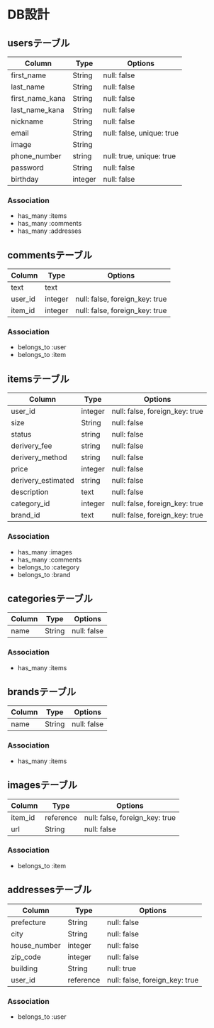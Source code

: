 # DB設計 


## usersテーブル 

|Column|Type|Options| 
|------|----|-------| 
|first_name|String|null: false| 
|last_name|String|null: false| 
|first_name_kana|String|null: false| 
|last_name_kana|String|null: false| 
|nickname|String|null: false| 
|email|String|null: false, unique: true| 
|image|String|
|phone_number|string|null: true, unique: true| 
|password|String|null: false| 
|birthday|integer|null: false| 

### Association 
- has_many :items 
- has_many :comments 
- has_many :addresses


## commentsテーブル 

|Column|Type|Options| 
|------|----|-------| 
|text|text| 
|user_id|integer|null: false, foreign_key: true| 
|item_id|integer|null: false, foreign_key: true| 

### Association 
- belongs_to :user 
- belongs_to :item 


## itemsテーブル 

|Column|Type|Options| 
|------|----|-------| 
|user_id|integer|null: false, foreign_key: true| 
|size|String|null: false| 
|status|string|null: false| 
|derivery_fee|string|null: false| 
|derivery_method|string|null: false| 
|price|integer|null: false| 
|derivery_estimated|string|null: false| 
|description|text|null: false| 
|category_id|integer|null: false, foreign_key: true| 
|brand_id|text|null: false, foreign_key: true|

### Association 
- has_many :images 
- has_many :comments 
- belongs_to :category
- belongs_to :brand


## categoriesテーブル 

|Column|Type|Options| 
|------|----|-------| 
|name|String|null: false| 

### Association 
- has_many :items


## brandsテーブル 

|Column|Type|Options| 
|------|----|-------| 
|name|String|null: false| 

### Association 
- has_many :items


## imagesテーブル 

|Column|Type|Options| 
|------|----|-------| 
|item_id|reference|null: false, foreign_key: true| 
|url|String|null: false| 

### Association 
- belongs_to :item 


<!-- ## creditsテーブル 

|Column|Type|Options| 
|------|----|-------| 
|number|integer|null: false, unique: true| 
|effective_date|integer|null: false| 
|security_code|integer|null: false| 
|user_id|reference|null: false, foreign_key: true| 

### Association 
- belongs_to :user  -->


## addressesテーブル 

|Column|Type|Options| 
|------|----|-------| 
|prefecture|String|null: false| 
|city|String|null: false| 
|house_number|integer|null: false| 
|zip_code|integer|null: false| 
|building|String|null: true| 
|user_id|reference|null: false, foreign_key: true| 

### Association 
- belongs_to :user  